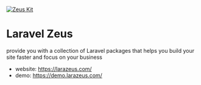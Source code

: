 [![Zeus Kit](https://larazeus.com/images/zeus-banner.png)](https://github.com/lara-zeus/zeus)


# Laravel Zeus
provide you with a collection of Laravel packages that helps you build your site faster and focus on your business

* website: https://larazeus.com/
* demo: https://demo.larazeus.com/
